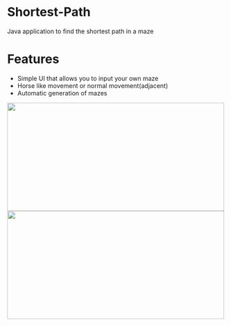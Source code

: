 # Shortest-Path
Java application to find the shortest path in a maze

# Features
- Simple UI that allows you to input your own maze
- Horse like movement or normal movement(adjacent)
- Automatic generation of mazes

<img src="https://user-images.githubusercontent.com/80217340/225757348-6df574d1-6d8e-47a7-8c9d-1c892ef3ce2f.png" width="500" height = "250">    <img src="https://user-images.githubusercontent.com/80217340/225757417-8b5c7134-ad5c-4215-b6ab-4a7074787c39.png" width="500" height = "250">
